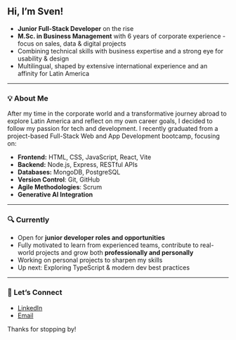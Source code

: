 ## Hi, I’m Sven!

- **Junior Full-Stack Developer** on the rise
- **M.Sc. in Business Management** with 6 years of corporate experience - focus on sales, data & digital projects
- Combining technical skills with business expertise and a strong eye for usability & design
- Multilingual, shaped by extensive international experience and an affinity for Latin America

---

### 💡 About Me

After my time in the corporate world and a transformative journey abroad to explore Latin America and reflect on my own career goals, I decided to follow my passion for tech and development. I recently graduated from a project-based Full-Stack Web and App Development bootcamp, focusing on:

- **Frontend:** HTML, CSS, JavaScript, React, Vite
- **Backend:** Node.js, Express, RESTful APIs
- **Databases:** MongoDB, PostgreSQL
- **Version Control**: Git, GitHub  
- **Agile Methodologies**: Scrum
- **Generative AI Integration**

---

### 🔍 Currently

- Open for **junior developer roles and opportunities**
- Fully motivated to learn from experienced teams, contribute to real-world projects and grow both **professionally and personally**
- Working on personal projects to sharpen my skills  
- Up next: Exploring TypeScript & modern dev best practices  

---

### 🤝 Let’s Connect

- [LinkedIn](https://www.linkedin.com/in/svenkaack)  
- [Email](mailto:sven.kaack@gmx.de)

Thanks for stopping by!
